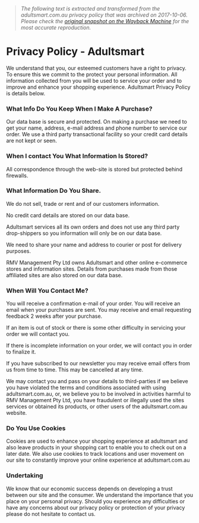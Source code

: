 > *The following text is extracted and transformed from the adultsmart.com.au privacy policy that was archived on 2017-10-06. Please check the [original snapshot on the Wayback Machine](https://web.archive.org/web/20171006083122id_/http%3A//adultsmart.com.au/privacy.php) for the most accurate reproduction.*

# Privacy Policy - Adultsmart

We understand that you, our esteemed customers have a right to privacy. To ensure this we commit to the protect your personal information. All information collected from you will be used to service your order and to improve and enhance your shopping experience. Adultsmart Privacy Policy is details below.

  


### What Info Do You Keep When I Make A Purchase?

Our data base is secure and protected. On making a purchase we need to get your name, address, e-mail address and phone number to service our order. We use a third party transactional facility so your credit card details are not kept or seen.

  


### When I contact You What Information Is Stored?

All correspondence through the web-site is stored but protected behind firewalls.

  


### What Information Do You Share.

We do not sell, trade or rent and of our customers information.

No credit card details are stored on our data base.

Adultsmart services all its own orders and does not use any third party drop-shippers so you information will only be on our data base.

We need to share your name and address to courier or post for delivery purposes.

RMV Management Pty Ltd owns Adultsmart and other online e-commerce stores and information sites. Details from purchases made from those affiliated sites are also stored on our data base.

  


### When Will You Contact Me?

You will receive a confirmation e-mail of your order. You will receive an email when your purchases are sent. You may receive and email requesting feedback 2 weeks after your purchase.

If an item is out of stock or there is some other difficulty in servicing your order we will contact you.

If there is incomplete information on your order, we will contact you in order to finalize it.

If you have subscribed to our newsletter you may receive email offers from us from time to time. This may be cancelled at any time.

We may contact you and pass on your details to third-parties if we believe you have violated the terms and conditions associated with using adultsmart.com.au, or, we believe you to be involved in activities harmful to RMV Management Pty Ltd, you have fraudulent or illegally used the sites services or obtained its products, or other users of the adultsmart.com.au website.

  


### Do You Use Cookies

Cookies are used to enhance your shopping experience at adultsmart and also leave products in your shopping cart to enable you to check out on a later date. We also use cookies to track locations and user movement on our site to constantly improve your online experience at adultsmart.com.au

  


### Undertaking

We know that our economic success depends on developing a trust between our site and the consumer. We understand the importance that you place on your personal privacy. Should you experience any difficulties or have any concerns about our privacy policy or protection of your privacy please do not hesitate to contact us.
